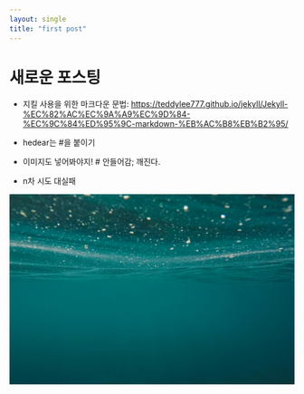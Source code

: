 ```yaml
---
layout: single
title: "first post"
---
```


# 새로운 포스팅
 - 지킬 사용을 위한 마크다운 문법: https://teddylee777.github.io/jekyll/Jekyll-%EC%82%AC%EC%9A%A9%EC%9D%84-%EC%9C%84%ED%95%9C-markdown-%EB%AC%B8%EB%B2%95/

 - hedear는 #을 붙이기

 - 이미지도 넣어봐야지! # 안들어감; 깨진다.

 - n차 시도 대실패

   

![ocean-1845110_1280](..\images\2023-09-04-first_post\ocean-1845110_1280.jpg)
